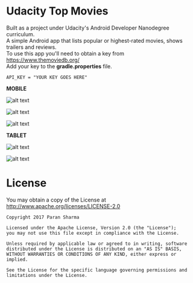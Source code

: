 # Udacity Top Movies
Built as a project under Udacity's Android Developer Nanodegree curriculum.
<br>A simple Android app that lists popular or highest-rated movies, shows trailers and reviews.
<br>To use this app you'll need to obtain a key from https://www.themoviedb.org/
<br>Add your key to the **gradle.properties** file.

    API_KEY = "YOUR KEY GOES HERE"
 
 **MOBILE**
 
 
 ![alt text](https://github.com/Adsama94/Udacity_Top_Movies/blob/master/Screenshot_1525884493.png)
 
 ![alt text](https://github.com/Adsama94/Udacity_Top_Movies/blob/master/Screenshot_1525885758.png)
 
 ![alt text](https://github.com/Adsama94/Udacity_Top_Movies/blob/master/Screenshot_1525884521.png)
 
 **TABLET**
 
 
 ![alt text](https://github.com/Adsama94/Udacity_Top_Movies/blob/master/Screenshot_1525884960.png)
 
 ![alt text](https://github.com/Adsama94/Udacity_Top_Movies/blob/master/Screenshot_1525884933.png)
 
 
# License
You may obtain a copy of the License at http://www.apache.org/licenses/LICENSE-2.0

    Copyright 2017 Paran Sharma
    
    Licensed under the Apache License, Version 2.0 (the "License");
    you may not use this file except in compliance with the License.
    
    Unless required by applicable law or agreed to in writing, software
    distributed under the License is distributed on an "AS IS" BASIS,
    WITHOUT WARRANTIES OR CONDITIONS OF ANY KIND, either express or implied.
    
    See the License for the specific language governing permissions and
    limitations under the License.
